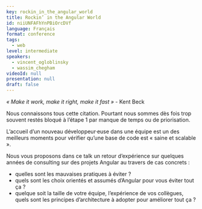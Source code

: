 ```yaml
---
key: rockin_in_the_angular_world
title: Rockin’ in the Angular World
id: niiUNFAFhYnPBiOrcDVf
language: Français
format: conference
tags:
  - web
level: intermediate
speakers:
  - vincent_ogloblinsky
  - wassim_chegham
videoId: null
presentation: null
draft: false
---
```

_« Make it work, make it right, make it fast »_ - Kent Beck

Nous connaissons tous cette citation. Pourtant nous sommes dès fois trop souvent restés bloqué à l’étape 1 par manque de temps ou de priorisation.

L’accueil d’un nouveau développeur·euse dans une équipe est un des meilleurs moments pour vérifier qu’une base de code est « saine et scalable ».

Nous vous proposons dans ce talk un retour d’expérience sur quelques années de consulting sur des projets Angular au travers de cas concrets :
- quelles sont les mauvaises pratiques à éviter ?
- quels sont les choix orientés et assumés d’Angular pour vous éviter tout ça ?
- quelque soit la taille de votre équipe, l’expérience de vos collègues, quels sont les  principes d’architecture à adopter pour améliorer tout ça ?

